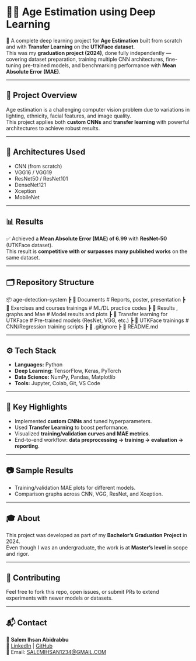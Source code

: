 # 🧑‍💻 Age Estimation using Deep Learning

🚀 A complete deep learning project for **Age Estimation** built from scratch and with **Transfer Learning** on the **UTKFace dataset**.  
This was my **graduation project (2024)**, done fully independently — covering dataset preparation, training multiple CNN architectures, fine-tuning pre-trained models, and benchmarking performance with **Mean Absolute Error (MAE)**.

---

## 📌 Project Overview
Age estimation is a challenging computer vision problem due to variations in lighting, ethnicity, facial features, and image quality.  
This project applies both **custom CNNs** and **transfer learning** with powerful architectures to achieve robust results.

---

## 🧠 Architectures Used
- CNN (from scratch)
- VGG16 / VGG19  
- ResNet50 / ResNet101  
- DenseNet121  
- Xception  
- MobileNet  

---

## 📊 Results
✅ Achieved a **Mean Absolute Error (MAE) of 6.99** with **ResNet-50** (UTKFace dataset).  
This result is **competitive with or surpasses many published works** on the same dataset.  

---

## 🗂️ Repository Structure
📦 age-detection-system
┣ 📂 Documents # Reports, poster, presentation
┣ 📂 Exercises and courses trainings # ML/DL practice codes
┣ 📂 Results , graphs and Mae # Model results and plots
┣ 📂 Transfer learning for UTKFace # Pre-trained models (ResNet, VGG, etc.)
┣ 📂 UTKFace trainings # CNN/Regression training scripts
┣ 📜 .gitignore
┣ 📜 README.md


---

## ⚙️ Tech Stack
- **Languages:** Python  
- **Deep Learning:** TensorFlow, Keras, PyTorch  
- **Data Science:** NumPy, Pandas, Matplotlib  
- **Tools:** Jupyter, Colab, Git, VS Code  

---

## 📌 Key Highlights
- Implemented **custom CNNs** and tuned hyperparameters.
- Used **Transfer Learning** to boost performance.  
- Visualized **training/validation curves and MAE metrics**.  
- End-to-end workflow: **data preprocessing → training → evaluation → reporting**.  

---

## 📷 Sample Results
- Training/validation MAE plots for different models.  
- Comparison graphs across CNN, VGG, ResNet, and Xception.  

---

## 🎓 About
This project was developed as part of my **Bachelor’s Graduation Project** in 2024.  
Even though I was an undergraduate, the work is at **Master’s level** in scope and rigor.  

---

## 🤝 Contributing
Feel free to fork this repo, open issues, or submit PRs to extend experiments with newer models or datasets.  

---

## 📬 Contact
👤 **Salem Ihsan Abidrabbu**  
🔗 [LinkedIn](https://linkedin.com/in/your-profile) | [GitHub](https://github.com/sr6awi)  
📧 Email: SALEMIHSAN1234@GMAIL.COM

